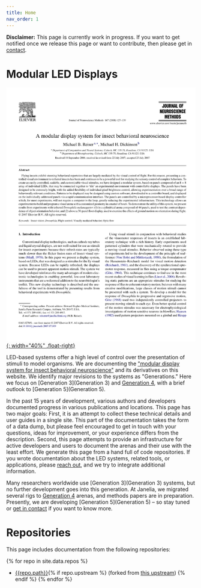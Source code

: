 ```yaml
---
title: Home
nav_order: 1
---
```


**Disclaimer:** This page is currently work in progress. If you want to get notified once we release this page or want to contribute, then please get in [contact](Contact).

# Modular LED Displays

[![A modular display system for insect behavioral neuroscience](assets/Reiser2008.png){: width="40%" .float-right}](https://doi.org/10.1016/j.jneumeth.2007.07.019)

LED-based systems offer a high level of control over the presentation of stimuli to model organisms. We are documenting the ["modular display system for insect behavioral neuroscience"](https://doi.org/10.1016/j.jneumeth.2007.07.019) and its derivatives on this website. We identify major revisions to the systems as "Generations." Here we focus on [Generation 3](Generation 3) and [Generation 4](docs/G4-index.md), with a brief outlook to [Generation 5](Generation 5).

In the past 15 years of development, various authors and developers documented progress in various publications and locations. This page has two major goals: First, it is an attempt to collect these technical details and user guides in a single site. This part of the documentation takes the form of a data dump, but please feel encouraged to get in touch with your questions, ideas for improvement, or your experience differs from the description. Second, this page attempts to provide an infrastructure for active developers and users to document the arenas and their use with the least effort. We generate this page from a hand full of code repositories. If you wrote documentation about the LED systems, related tools, or applications, please [reach out](Contact), and we try to integrate additional information.

Many researchers worldwide use [Generation 3](Generation 3) systems, but no further development goes into this generation. At Janelia, we migrated several rigs to [Generation 4](docs/G4-index.md) arenas, and methods papers are in preparation. Presently, we are developing [Generation 5](Generation 5) – so stay tuned or [get in contact](Contact.md) if you want to know more.

# Repositories

This page includes documentation from the following repositories:

{% for repo in site.data.repos %}
- [{{repo.path}}]({{repo.url}}){% if repo.upstream %} (forked from [this upstream]({{repo.upstream}})) {% endif %}
{% endfor %}
